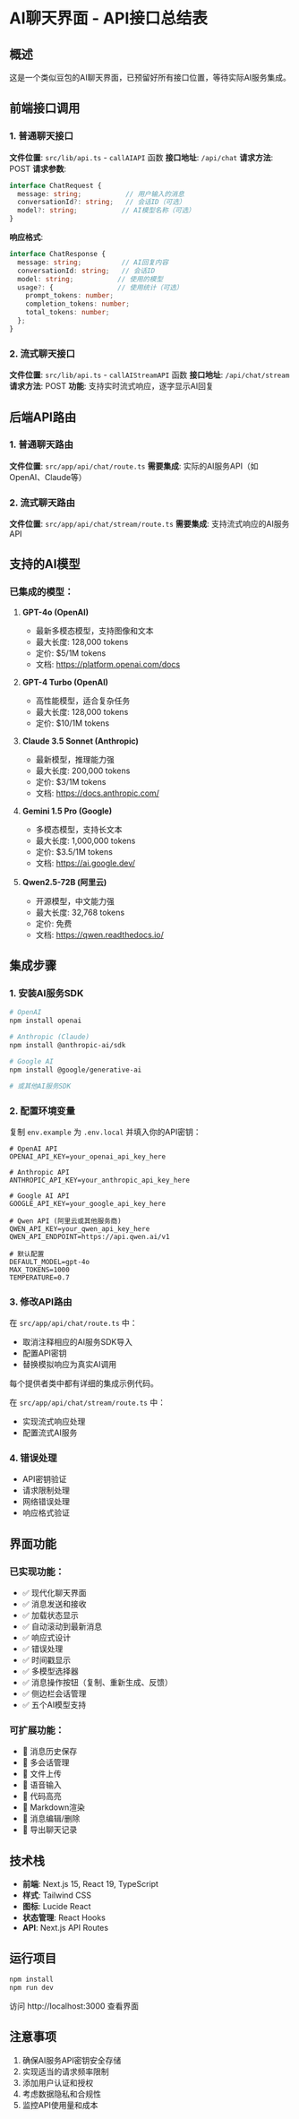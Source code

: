 # AI聊天界面 - API接口总结表

## 概述
这是一个类似豆包的AI聊天界面，已预留好所有接口位置，等待实际AI服务集成。

## 前端接口调用

### 1. 普通聊天接口
**文件位置**: `src/lib/api.ts` - `callAIAPI` 函数
**接口地址**: `/api/chat`
**请求方法**: POST
**请求参数**:
```typescript
interface ChatRequest {
  message: string;           // 用户输入的消息
  conversationId?: string;   // 会话ID（可选）
  model?: string;           // AI模型名称（可选）
}
```
**响应格式**:
```typescript
interface ChatResponse {
  message: string;          // AI回复内容
  conversationId: string;   // 会话ID
  model: string;           // 使用的模型
  usage?: {                // 使用统计（可选）
    prompt_tokens: number;
    completion_tokens: number;
    total_tokens: number;
  };
}
```

### 2. 流式聊天接口
**文件位置**: `src/lib/api.ts` - `callAIStreamAPI` 函数
**接口地址**: `/api/chat/stream`
**请求方法**: POST
**功能**: 支持实时流式响应，逐字显示AI回复

## 后端API路由

### 1. 普通聊天路由
**文件位置**: `src/app/api/chat/route.ts`
**需要集成**: 实际的AI服务API（如OpenAI、Claude等）

### 2. 流式聊天路由
**文件位置**: `src/app/api/chat/stream/route.ts`
**需要集成**: 支持流式响应的AI服务API

## 支持的AI模型

### 已集成的模型：
1. **GPT-4o (OpenAI)**
   - 最新多模态模型，支持图像和文本
   - 最大长度: 128,000 tokens
   - 定价: $5/1M tokens
   - 文档: https://platform.openai.com/docs

2. **GPT-4 Turbo (OpenAI)**
   - 高性能模型，适合复杂任务
   - 最大长度: 128,000 tokens
   - 定价: $10/1M tokens

3. **Claude 3.5 Sonnet (Anthropic)**
   - 最新模型，推理能力强
   - 最大长度: 200,000 tokens
   - 定价: $3/1M tokens
   - 文档: https://docs.anthropic.com/

4. **Gemini 1.5 Pro (Google)**
   - 多模态模型，支持长文本
   - 最大长度: 1,000,000 tokens
   - 定价: $3.5/1M tokens
   - 文档: https://ai.google.dev/

5. **Qwen2.5-72B (阿里云)**
   - 开源模型，中文能力强
   - 最大长度: 32,768 tokens
   - 定价: 免费
   - 文档: https://qwen.readthedocs.io/

## 集成步骤

### 1. 安装AI服务SDK
```bash
# OpenAI
npm install openai

# Anthropic (Claude)
npm install @anthropic-ai/sdk

# Google AI
npm install @google/generative-ai

# 或其他AI服务SDK
```

### 2. 配置环境变量
复制 `env.example` 为 `.env.local` 并填入你的API密钥：
```env
# OpenAI API
OPENAI_API_KEY=your_openai_api_key_here

# Anthropic API
ANTHROPIC_API_KEY=your_anthropic_api_key_here

# Google AI API
GOOGLE_API_KEY=your_google_api_key_here

# Qwen API (阿里云或其他服务商)
QWEN_API_KEY=your_qwen_api_key_here
QWEN_API_ENDPOINT=https://api.qwen.ai/v1

# 默认配置
DEFAULT_MODEL=gpt-4o
MAX_TOKENS=1000
TEMPERATURE=0.7
```

### 3. 修改API路由
在 `src/app/api/chat/route.ts` 中：
- 取消注释相应的AI服务SDK导入
- 配置API密钥
- 替换模拟响应为真实AI调用

每个提供者类中都有详细的集成示例代码。

在 `src/app/api/chat/stream/route.ts` 中：
- 实现流式响应处理
- 配置流式AI服务

### 4. 错误处理
- API密钥验证
- 请求限制处理
- 网络错误处理
- 响应格式验证

## 界面功能

### 已实现功能：
- ✅ 现代化聊天界面
- ✅ 消息发送和接收
- ✅ 加载状态显示
- ✅ 自动滚动到最新消息
- ✅ 响应式设计
- ✅ 错误处理
- ✅ 时间戳显示
- ✅ 多模型选择器
- ✅ 消息操作按钮（复制、重新生成、反馈）
- ✅ 侧边栏会话管理
- ✅ 五个AI模型支持

### 可扩展功能：
- 🔄 消息历史保存
- 🔄 多会话管理
- 🔄 文件上传
- 🔄 语音输入
- 🔄 代码高亮
- 🔄 Markdown渲染
- 🔄 消息编辑/删除
- 🔄 导出聊天记录

## 技术栈
- **前端**: Next.js 15, React 19, TypeScript
- **样式**: Tailwind CSS
- **图标**: Lucide React
- **状态管理**: React Hooks
- **API**: Next.js API Routes

## 运行项目
```bash
npm install
npm run dev
```

访问 http://localhost:3000 查看界面

## 注意事项
1. 确保AI服务API密钥安全存储
2. 实现适当的请求频率限制
3. 添加用户认证和授权
4. 考虑数据隐私和合规性
5. 监控API使用量和成本 